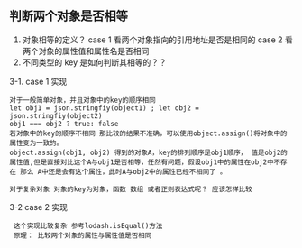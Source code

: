 ## 判断两个对象是否相等

1. 对象相等的定义？
   case 1 看两个对象指向的引用地址是否是相同的
   case 2 看两个对象的属性值和属性名是否相同
2. 不同类型的 key 是如何判断其相等的？？

3-1. case 1 实现

```
对于一般简单对象，并且对象中的key的顺序相同
let obj1 = json.stringfiy(object1) ; let obj2 =  json.stringfiy(object2)
obj1 === obj2 ? true: false
若对象中的key的顺序不相同 那比较的结果不准确，可以使用object.assign()将对象中的属性变为一致的。
object.assign(obj1, obj2) 得到的对象A，key的排列顺序是obj1顺序， 值是obj2的属性值,但是直接对比这个A与obj1是否相等，任然有问题，假设obj1中的属性在obj2中不存在 那么 A中还是会有这个属性，此时A与obj2中的属性已经不相同了 。

对于复杂对象 对象的key为对象，函数 数组 或者正则表达式呢？ 应该怎样比较
```

3-2 case 2 实现

```
 这个实现比较复杂 参考lodash.isEqual()方法
 原理： 比较两个对象的属性与属性值是否相同
```
